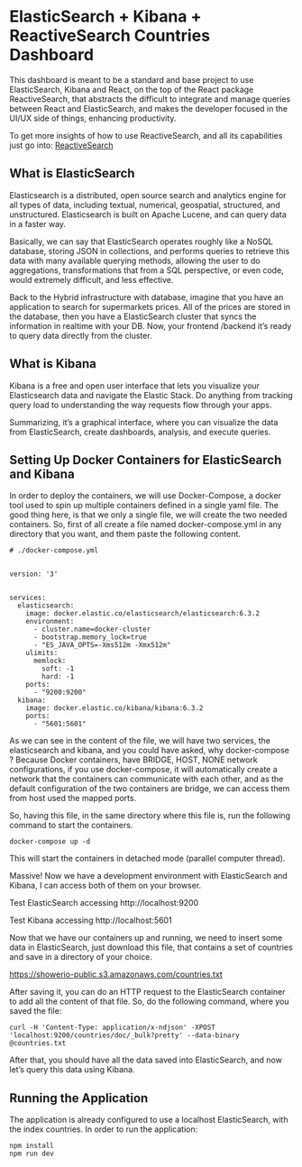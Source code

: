 # ElasticSearch + Kibana + ReactiveSearch Countries Dashboard

This dashboard is meant to be a standard and base project to use ElasticSearch, Kibana and 
React, on the top of the React package ReactiveSearch, that abstracts the difficult to integrate and manage
queries between React and ElasticSearch, and makes the developer focused in the UI/UX side of things, enhancing
productivity.

To get more insights of how to use ReactiveSearch, and all its capabilities just go into:
[ReactiveSearch](https://opensource.appbase.io/reactivesearch/)

## What is ElasticSearch
Elasticsearch is a distributed, open source search and analytics engine for all types of data, including textual, 
numerical, geospatial, structured, and unstructured. Elasticsearch is built on Apache Lucene, and can query data in a
faster way. 

Basically, we can say that ElasticSearch operates roughly like a NoSQL database, storing JSON in collections, and
performs queries to retrieve this data with many available querying methods, allowing the user to do aggregations,
transformations that from a SQL perspective, or even code, would extremely difficult, and less effective. 

Back to the Hybrid infrastructure with database, imagine that you have an application to search for supermarkets prices.
All of the prices are stored in the database, then you have a ElasticSearch cluster that syncs the information in
realtime with your DB. Now, your frontend /backend it’s ready to query data directly from the cluster.

## What is Kibana
Kibana is a free and open user interface that lets you visualize your Elasticsearch data and navigate the Elastic Stack. 
Do anything from tracking query load to understanding the way requests flow through your apps.

Summarizing, it’s a graphical interface, where you can visualize the data from ElasticSearch, create dashboards,
 analysis, and execute queries.

## Setting Up Docker Containers for ElasticSearch and Kibana
In order to deploy the containers, we will use Docker-Compose, a docker tool used to spin up multiple containers 
defined in a single yaml file. The good thing here, is that we only a single file, we will create the two needed
containers. So, first of all create a file named docker-compose.yml in any directory that you want, and them paste
the following content. 

```
# ./docker-compose.yml


version: '3'


services:
  elasticsearch:
    image: docker.elastic.co/elasticsearch/elasticsearch:6.3.2
    environment:
      - cluster.name=docker-cluster
      - bootstrap.memory_lock=true
      - "ES_JAVA_OPTS=-Xms512m -Xmx512m"
    ulimits:
      memlock:
        soft: -1
        hard: -1
    ports:
      - "9200:9200"
  kibana:
    image: docker.elastic.co/kibana/kibana:6.3.2
    ports:
      - "5601:5601"
```

As we can see in the content of the file, we will have two services, the elasticsearch and kibana, and you could have 
asked, why docker-compose ? Because Docker containers, have BRIDGE, HOST, NONE network configurations, if you use 
docker-compose, it will automatically create a network that the containers can communicate with each other, and as the 
default configuration of the two containers are bridge, we can access them from host used the mapped ports. 

So, having this file, in the same directory where this file is, run the following command to start the containers. 

```
docker-compose up -d
```

This will start the containers in detached mode (parallel computer thread).

Massive! Now we have a development environment with ElasticSearch and Kibana, I can access both of them on your browser. 

Test ElasticSearch accessing http://localhost:9200

Test Kibana accessing http://localhost:5601 

Now that we have our containers up and running, we need to insert some data in ElasticSearch, just download this file, 
that contains a set of countries and save in a directory of your choice.

https://showerio-public.s3.amazonaws.com/countries.txt

After saving it, you can do an HTTP request to the ElasticSearch container to add all the content of that file. 
So, do the following command, where you saved the file: 

```
curl -H 'Content-Type: application/x-ndjson' -XPOST 'localhost:9200/countries/doc/_bulk?pretty' --data-binary @countries.txt
```

After that, you should have all the data saved into ElasticSearch, and now let’s query this data using Kibana.

## Running the Application

The application is already configured to use a localhost ElasticSearch, with the
index countries. In order to run the application:
```
npm install
npm run dev
```
